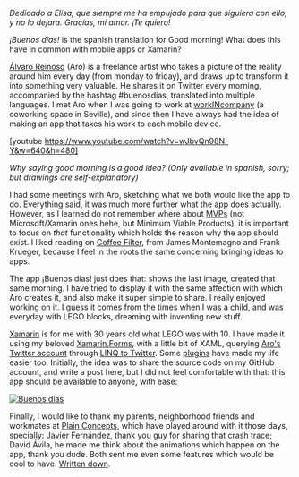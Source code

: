 _Dedicado a Elisa, que siempre me ha empujado para que siguiera con ello, y no lo dejara. Gracias, mi amor. ¡Te quiero!_

_¡Buenos días!_ is the spanish translation for Good morning! What does this have in common with mobile apps or Xamarin?

[Álvaro Reinoso](http://www.aroideas.com/) (Aro) is a freelance artist who takes a picture of the reality around him every day (from monday to friday), and draws up to transform it into something very valuable. He shares it on Twitter every morning, accompanied by the hashtag #buenosdias, translated into multiple languages. I met Aro when I was going to work at [workINcompany](http://workincompany.com/) (a coworking space in Seville), and since then I have always had the idea of making an app that takes his work to each mobile device.

[youtube https://www.youtube.com/watch?v=wJbvQn98N-Y&w=640&h=480]

_Why saying good morning is a good idea? (Only available in spanish, sorry; but drawings are self-explanatory)_

I had some meetings with Aro, sketching what we both would like the app to do. Everything said, it was much more further what the app does actually. However, as I learned do not remember where about [MVPs](http://en.wikipedia.org/wiki/Minimum_viable_product) (not Microsoft/Xamarin ones hehe, but Minimum Viable Products), it is important to focus on _that_ functionality which holds the reason why the app should exist. I liked reading on [Coffee Filter](http://motzcod.es/post/112797487377/coffee-filter-a-c-powered-android-app-in-2-days), from James Montemagno and Frank Krueger, because I feel in the roots the same concerning bringing ideas to apps.

The app ¡Buenos días! just does that: shows the last image, created that same morning. I have tried to display it with the same affection with which Aro creates it, and also make it super simple to share. I really enjoyed working on it. I guess it comes from the times when I was a child, and was everyday with LEGO blocks, dreaming with inventing new stuff.

[Xamarin](http://xamarin.com/) is for me with 30 years old what LEGO was with 10. I have made it using my beloved [Xamarin.Forms](http://xamarin.com/forms), with a little bit of XAML, querying [Aro's Twitter account](https://twitter.com/reinoso_alvaro) through [LINQ to Twitter](https://linqtotwitter.codeplex.com/). Some [plugins](https://github.com/MarcosCobena/BuenosDias#buenos-días) have made my life easier too. Initially, the idea was to share the source code on my GitHub account, and write a post here, but I did not feel comfortable with that: this app should be available to anyone, with ease:

[![Buenos días](buenos-dc3adas-icono-hi-def-300x300.png?w=150)](http://marcoscobena.com/buenosdias)

Finally, I would like to thank my parents, neighborhood friends and workmates at [Plain Concepts](http://www.plainconcepts.com/), which have played around with it those days, specially: Javier Fernández, thank you guy for sharing that crash trace; David Ávila, he made me think about the animations which happen on the app, thank you dude. Both sent me even some features which would be cool to have. [Written down](https://github.com/MarcosCobena/BuenosDias/issues).